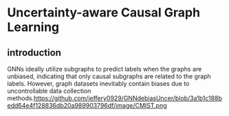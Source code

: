 # Uncertainty-aware Causal Graph Learning

## introduction
GNNs ideally utilize subgraphs to predict labels when the graphs are unbiased, indicating that only causal subgraphs are related to the graph labels. However, graph datasets inevitably contain biases due to uncontrollable data collection methods.https://github.com/jeffery0929/GNNdebiasUncer/blob/3a1b1c188bedd64e4f128836db20a989903796df/image/CMIST.png
